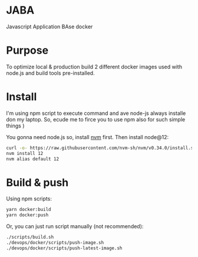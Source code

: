# JABA

Javascript Application BAse docker

# Purpose
To optimize local & production build 2 different docker images used with node.js and build tools pre-installed.

# Install
I'm using npm script to execute command and ave node-js always installe don my laptop. So, ecude me to firce you to use npm also for such simple things )

You gonna need node.js so, install [nvm](https://github.com/nvm-sh/nvm) first. Then install node@12:

```bash
curl -o- https://raw.githubusercontent.com/nvm-sh/nvm/v0.34.0/install.sh | bash
nvm install 12
nvm alias default 12
```

# Build & push

Using npm scripts:
```bash
yarn docker:build
yarn docker:push
```

Or, you can just run script manually (not recommended):
```bash
./scripts/build.sh
./devops/docker/scripts/push-image.sh
./devops/docker/scripts/push-latest-image.sh
```
